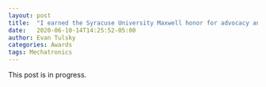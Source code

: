 ```yaml
---
layout: post
title:  "I earned the Syracuse University Maxwell honor for advocacy and development of a concussion sensor in contact sports"
date:   2020-06-10-14T14:25:52-05:00
author: Evan Tulsky
categories: Awards
tags: Mechatronics
---
```


This post is in progress. 
